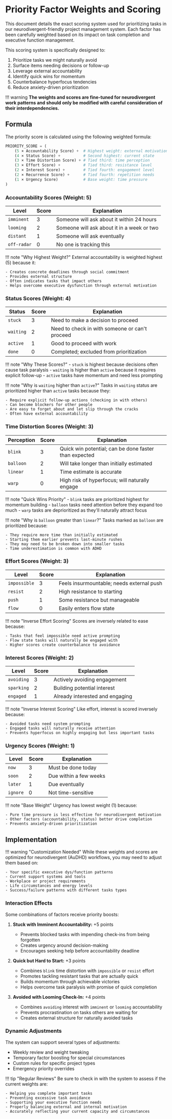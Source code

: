 # Priority Factor Weights and Scoring

This document details the exact scoring system used for prioritizing tasks in our neurodivergent-friendly project management system. Each factor has been carefully weighted based on its impact on task completion and executive function management.

This scoring system is specifically designed to:

1. Prioritize tasks we might naturally avoid
2. Surface items needing decisions or follow-up
3. Leverage external accountability
4. Identify quick wins for momentum
5. Counterbalance hyperfocus tendencies
6. Reduce anxiety-driven prioritization

!!! warning
    **The weights and scores are fine-tuned for neurodivergent work patterns and should only be modified with careful consideration of their interdependencies.**

## Formula

The priority score is calculated using the following weighted formula:

```python
PRIORITY_SCORE = (
    (5 × Accountability Score) +  # Highest weight: external motivation
    (4 × Status Score) +          # Second highest: current state
    (3 × Time Distortion Score) + # Tied third: time perception
    (3 × Effort Score) +          # Tied third: resistance level
    (2 × Interest Score) +        # Tied fourth: engagement level
    (2 × Recurrence Score) +      # Tied fourth: repetition needs
    (1 × Urgency Score)           # Base weight: time pressure
)
```

### Accountability Scores (Weight: 5)

| Level | Score | Explanation |
| ------- | ------- | ------------- |
| `imminent` | 3 | Someone will ask about it within 24 hours |
| `looming` | 2 | Someone will ask about it in a week or two |
| `distant` | 1 | Someone will ask eventually |
| `off-radar` | 0 | No one is tracking this |

!!! note "Why Highest Weight?"
    External accountability is weighted highest (5) because it:

    - Creates concrete deadlines through social commitment
    - Provides external structure
    - Often indicates tasks that impact others
    - Helps overcome executive dysfunction through external motivation

### Status Scores (Weight: 4)

| Status | Score | Explanation |
| -------- | ------- | ------------- |
| `stuck` | 3 | Need to make a decision to proceed |
| `waiting` | 2 | Need to check in with someone or can't proceed |
| `active` | 1 | Good to proceed with work |
| `done` | 0 | Completed; excluded from prioritization |

!!! note "Why These Scores?"
    - `stuck` is highest because decisions often cause task paralysis
    - `waiting` is higher than `active` because it requires explicit follow-up
    - `active` tasks have momentum and need less prompting
    
!!! note "Why is `waiting` higher than `active`?"
    Tasks in `waiting` status are prioritized higher than `active` tasks because they:
    
    - Require explicit follow-up actions (checking in with others)
    - Can become blockers for other people
    - Are easy to forget about and let slip through the cracks
    - Often have external accountability

### Time Distortion Scores (Weight: 3)

| Perception | Score | Explanation |
| ------------ | ------- | ------------- |
| `blink` | 3 | Quick win potential; can be done faster than expected |
| `balloon` | 2 | Will take longer than initially estimated |
| `linear` | 1 | Time estimate is accurate |
| `warp` | 0 | High risk of hyperfocus; will naturally engage |

!!! note "Quick Wins Priority"
    - `blink` tasks are prioritized highest for momentum building
    - `balloon` tasks need attention before they expand too much
    - `warp` tasks are deprioritized as they'll naturally attract focus

!!! note "Why is `balloon` greater than `linear`?"
    Tasks marked as `balloon` are prioritized because:
    
    - They require more time than initially estimated
    - Starting them earlier prevents last-minute rushes
    - They may need to be broken down into smaller tasks
    - Time underestimation is common with ADHD
    
### Effort Scores (Weight: 3)

| Level | Score | Explanation |
| ------- | ------- | ------------- |
| `impossible` | 3 | Feels insurmountable; needs external push |
| `resist` | 2 | High resistance to starting |
| `push` | 1 | Some resistance but manageable |
| `flow` | 0 | Easily enters flow state |

!!! note "Inverse Effort Scoring"
    Scores are inversely related to ease because:

    - Tasks that feel impossible need active prompting
    - Flow state tasks will naturally be engaged with
    - Higher scores create counterbalance to avoidance

### Interest Scores (Weight: 2)

| Level | Score | Explanation |
| ------- | ------- | ------------- |
| `avoiding` | 3 | Actively avoiding engagement |
| `sparking` | 2 | Building potential interest |
| `engaged` | 1 | Already interested and engaging |

!!! note "Inverse Interest Scoring"
    Like effort, interest is scored inversely because:

    - Avoided tasks need system prompting
    - Engaged tasks will naturally receive attention
    - Prevents hyperfocus on highly engaging but less important tasks

### Urgency Scores (Weight: 1)

| Level | Score | Explanation |
| ------- | ------- | ------------- |
| `now` | 3 | Must be done today |
| `soon` | 2 | Due within a few weeks |
| `later` | 1 | Due eventually |
| `ignore` | 0 | Not time-sensitive |

!!! note "Base Weight"
    Urgency has lowest weight (1) because:

    - Pure time pressure is less effective for neurodivergent motivation
    - Other factors (accountability, status) better drive completion
    - Prevents anxiety-driven prioritization

## Implementation

!!! warning "Customization Needed"
    While these weights and scores are optimized for neurodivergent (AuDHD) workflows, you may need to adjust them based on:
    
    - Your specific executive dys/function patterns
    - Current support systems and tools
    - Workplace or project requirements
    - Life circumstances and energy levels
    - Success/failure patterns with different tasks types
    
### Interaction Effects

Some combinations of factors receive priority boosts:

1. **Stuck with Imminent Accountability:** +5 points

    - Prevents blocked tasks with impending check-ins from being forgotten
    - Creates urgency around decision-making
    - Encourages seeking help before accountability deadline
    
2. **Quick but Hard to Start:** +3 points

    - Combines `blink` time distortion with `impossible` or `resist` effort
    - Promotes tackling resistant tasks that are actually quick
    - Builds momentum through achievable victories
    - Helps overcome task paralysis with promise of quick completion
    
3. **Avoided with Looming Check-In:** +4 points

    - Combines `avoiding` interest with `imminent` or `looming` accountability
    - Prevents procrastination on tasks others are waiting for
    - Creates external structure for naturally avoided tasks

### Dynamic Adjustments

The system can support several types of adjustments:

- Weekly review and weight tweaking
- Temporary factor boosting for special circumstances
- Custom rules for specific project types
- Emergency priority overrides

!!! tip "Regular Reviews"
    Be sure to check in with the system to assess if the current weights are:
    
    - Helping you complete important tasks
    - Preventing excessive task avoidance
    - Supporting your executive function needs
    - Properly balancing external and internal motivation
    - Accurately reflecting your current capacity and circumstances
